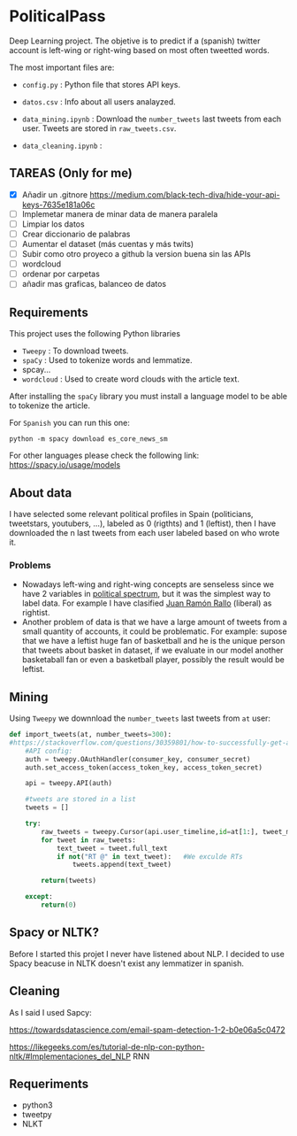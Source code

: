 # PoliticalPass

Deep Learning project. The objetive is to predict if a (spanish) twitter account is left-wing or right-wing based on most often tweetted words.

The most important files are:

* `config.py` : Python file that stores API keys.

* `datos.csv` : Info about all users analayzed.

* `data_mining.ipynb` : Download the `number_tweets` last tweets from each user. Tweets are stored in `raw_tweets.csv`.  

* `data_cleaning.ipynb` : 


## TAREAS (Only for me)
- [x] Añadir un .gitnore https://medium.com/black-tech-diva/hide-your-api-keys-7635e181a06c
- [ ] Implemetar manera de minar data de manera paralela
- [ ] Limpiar los datos
- [ ] Crear diccionario de palabras
- [ ] Aumentar el dataset (más cuentas y más twits)
- [ ] Subir como otro proyeco a github la version buena sin las APIs
- [ ] wordcloud
- [ ] ordenar por carpetas
- [ ] añadir mas graficas, balanceo de datos

## Requirements

This project uses the following Python libraries

* `Tweepy` : To download tweets.
* `spaCy` : Used to tokenize words and lemmatize.
* spcay...
* `wordcloud` : Used to create word clouds with the article text.

After installing the `spaCy` library you must install a language model to be able to tokenize the article.

For `Spanish` you can run this one:

`python -m spacy download es_core_news_sm`

For other languages please check the following link: https://spacy.io/usage/models

## About data

I have selected some relevant political profiles in Spain (politicians, tweetstars, youtubers, ...), labeled as 0 (rigthts) and 1 (leftist), then I have downloaded the n last tweets from each user labeled based on who wrote it. 

### Problems
 * Nowadays left-wing and right-wing concepts are senseless since we have 2 variables in [political spectrum](https://en.wikipedia.org/wiki/Political_spectrum), but it was the simplest way to label data. For example I have clasified [Juan Ramón Rallo](https://es.wikipedia.org/wiki/Juan_Ramón_Rallo) (liberal) as rightist.
 * Another problem of data is that we have a large amount of tweets from a small quantity of accounts, it could be problematic. For example: supose that we have a leftist huge fan of basketball and he is the unique person that tweets about basket in dataset, if we evaluate in our model another basketaball fan or even a basketball player, possibly the result would be leftist.


## Mining

Using `Tweepy` we downnload the `number_tweets` last tweets from `at` user:

```python
def import_tweets(at, number_tweets=300):
#https://stackoverflow.com/questions/30359801/how-to-successfully-get-all-the-tweets-for-one-user-with-tweepy
	#API config:
	auth = tweepy.OAuthHandler(consumer_key, consumer_secret)
	auth.set_access_token(access_token_key, access_token_secret)

	api = tweepy.API(auth)

	#tweets are stored in a list
	tweets = []

	try:
		raw_tweets = tweepy.Cursor(api.user_timeline,id=at[1:], tweet_mode="extended").items(number_tweets)
		for tweet in raw_tweets:
			text_tweet = tweet.full_text
			if not("RT @" in text_tweet):   #We exculde RTs
				tweets.append(text_tweet)

		return(tweets)

	except:
		return(0)
```

## Spacy or NLTK?

Before I started this projet I never have listened about NLP. I decided to use Spacy beacuse in NLTK doesn't exist any lemmatizer in spanish. 

## Cleaning

As I said I used Sapcy:



https://towardsdatascience.com/email-spam-detection-1-2-b0e06a5c0472

https://likegeeks.com/es/tutorial-de-nlp-con-python-nltk/#Implementaciones_del_NLP
RNN

## Requeriments
 * python3
 * tweetpy
 * NLKT
